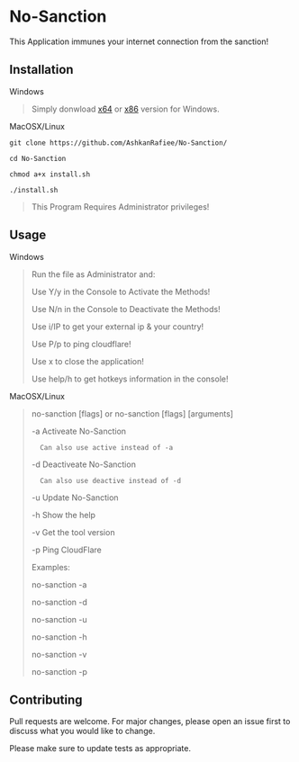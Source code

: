 # No-Sanction

This Application immunes your internet connection from the sanction!

## Installation
Windows
> Simply donwload [x64](https://github.com/AshkanRafiee/No-Sanction/raw/master/windows/No-Sanction(x64).exe) or [x86](https://github.com/AshkanRafiee/No-Sanction/raw/master/windows/No-Sanction(x86).exe) version for Windows.

MacOSX/Linux

``git clone https://github.com/AshkanRafiee/No-Sanction/``

``cd No-Sanction``

``chmod a+x install.sh``

``./install.sh``

> This Program Requires Administrator privileges! 

## Usage
Windows
> Run the file as Administrator and:
>
> Use Y/y in the Console to Activate the Methods! 
> 
> Use N/n in the Console to Deactivate the Methods! 
> 
> Use i/IP to get your external ip & your country!
> 
> Use P/p to ping cloudflare!
> 
> Use x to close the application!
> 
> Use help/h to get hotkeys information in the console!

MacOSX/Linux 
> no-sanction [flags] or no-sanction [flags] [arguments]
>
>   -a  Activeate No-Sanction
>
>       Can also use active instead of -a
>
>   -d  Deactiveate No-Sanction
>
>       Can also use deactive instead of -d
>
>   -u  Update No-Sanction
>
>   -h  Show the help
>
>   -v  Get the tool version
>
>   -p  Ping CloudFlare
>
> Examples:
>
>    no-sanction -a
>
>    no-sanction -d
>
>    no-sanction -u
>
>    no-sanction -h
>
>    no-sanction -v
>
>    no-sanction -p

## Contributing
Pull requests are welcome. For major changes, please open an issue first to discuss what you would like to change.

Please make sure to update tests as appropriate.